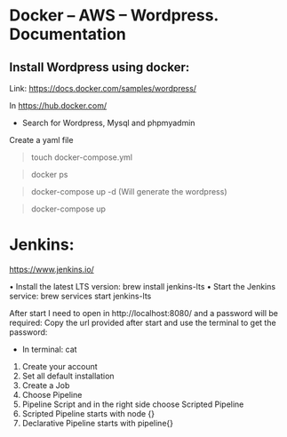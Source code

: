 # Docker – AWS – Wordpress. Documentation

## Install Wordpress using docker:

Link: https://docs.docker.com/samples/wordpress/

In https://hub.docker.com/

- Search for Wordpress, Mysql and phpmyadmin

Create a yaml file

> touch docker-compose.yml

> docker ps

> docker-compose up -d (Will generate the wordpress)

> docker-compose up

# Jenkins:

https://www.jenkins.io/

• Install the latest LTS version: brew install jenkins-lts
• Start the Jenkins service: brew services start jenkins-lts

After start I need to open in http://localhost:8080/ and a password will be required:
Copy the url provided after start and use the terminal to get the password:

- In terminal: cat <url-privided>

<ol>
  <li>Create your account</li>
  <li>Set all default installation</li>
  <li>Create a Job</li>
  <li>Choose Pipeline</li>
  <li>Pipeline Script and in the right side choose Scripted Pipeline</li>
  <li>Scripted Pipeline starts with node {}</li>
  <li>Declarative Pipeline starts with pipeline{}</li>
</ol>
